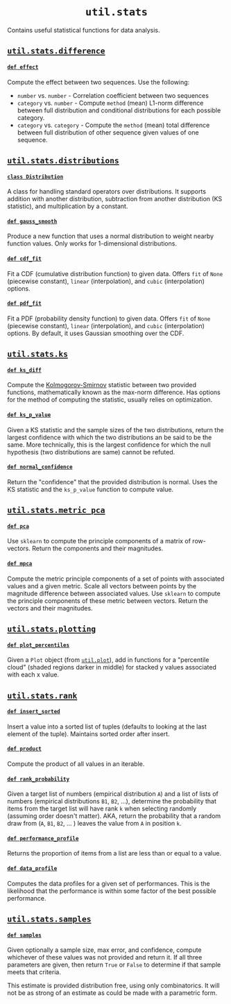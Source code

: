 <h1 align="center"><code>util.stats</code></h1>

Contains useful statistical functions for data analysis.

## [`util.stats.difference`](difference.py)

#### [`def effect`](difference.py#L78)

Compute the effect between two sequences. Use the following:
- `number` vs. `number` - Correlation coefficient between two sequences
- `category` vs. `number` - Compute `method` (mean) L1-norm difference between full distribution and conditional distributions for each possible category.
- `category` vs. `category` - Compute the `method` (mean) total difference between full distribution of other sequence given values of one sequence.

## [`util.stats.distributions`](distributions.py)

#### [`class Distribution`](distributions.py#L7)

A class for handling standard operators over distributions. It supports addition with another distribution, subtraction from another distribution (KS statistic), and multiplication by a constant.

#### [`def gauss_smooth`](distributions.py#L68)

Produce a new function that uses a normal distribution to weight nearby function values. Only works for 1-dimensional distributions.

#### [`def cdf_fit`](distributions.py#L119)

Fit a CDF (cumulative distribution function) to given data. Offers `fit` of `None` (piecewise constant), `linear` (interpolation), and `cubic` (interpolation) options.

#### [`def pdf_fit`](distributions.py#L280)

Fit a PDF (probability density function) to given data. Offers `fit` of `None` (piecewise constant), `linear` (interpolation), and `cubic` (interpolation) options. By default, it uses Gaussian smoothing over the CDF.

## [`util.stats.ks`](ks.py)

#### [`def ks_diff`](ks.py#L7)

Compute the [Kolmogorov-Smirnov](https://en.wikipedia.org/wiki/Kolmogorov–Smirnov_test) statistic between two provided functions, mathematically known as the max-norm difference. Has options for the method of computing the statistic, usually relies on optimization.

#### [`def ks_p_value`](ks.py#L54)

Given a KS statistic and the sample sizes of the two distributions, return the largest confidence with which the two distributions an be said to be the same. More technically, this is the largest confidence for which the null hypothesis (two distributions are same) cannot be refuted.

#### [`def normal_confidence`](ks.py#L87)

Return the "confidence" that the provided distribution is normal. Uses the KS statistic and the `ks_p_value` function to compute value.

## [`util.stats.metric_pca`](metric_pca.py)

#### [`def pca`](metric_pca.py#L79)

Use `sklearn` to compute the principle components of a matrix of row-vectors. Return the components and their magnitudes.

#### [`def mpca`](metric_pca.py#L50)

Compute the metric principle components of a set of points with associated values and a given metric. Scale all vectors between points by the magnitude difference between associated values. Use `sklearn` to compute the principle components of these metric between vectors. Return the vectors and their magnitudes.

## [`util.stats.plotting`](plotting.py)

#### [`def plot_percentiles`](plotting.py#L71)

Given a `Plot` object (from [`util.plot`](../plot#user-content-utilapproximate)), add in functions for a "percentile cloud" (shaded regions darker in middle) for stacked y values associated with each x value.

## [`util.stats.rank`](rank.py)

#### [`def insert_sorted`](rank.py#L6)

Insert a value into a sorted list of tuples (defaults to looking at the last element of the tuple). Maintains sorted order after insert.

#### [`def product`](rank.py#L22)

Compute the product of all values in an iterable.

#### [`def rank_probability`](rank.py#L51)

Given a target list of numbers (empirical distribution `A`) and a list of lists of numbers (empirical distributions `B1`, `B2`, ...), determine the probability that items from the target list will have rank `k` when selecting randomly (assuming order doesn't matter). AKA, return the probability that a random draw from (`A`, `B1`, `B2`, ... ) leaves the value from `A` in position `k`.

#### [`def performance_profile`](rank.py#L135)

Returns the proportion of items from a list are less than or equal to a value.

#### [`def data_profile`](rank.py#L143)

Computes the data profiles for a given set of performances. This is the likelihood that the performance is within some factor of the best possible performance.

## [`util.stats.samples`](samples.py)

#### [`def samples`](samples.py#L46)

Given optionally a sample size, max error, and confidence, compute whichever of these values was not provided and return it. If all three parameters are given, then return `True` or `False` to determine if that sample meets that criteria.

This estimate is provided distribution free, using only combinatorics. It will not be as strong of an estimate as could be made with a parametric form.
